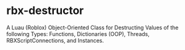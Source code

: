 # rbx-destructor
A Luau (Roblox) Object-Oriented Class for Destructing Values of the following Types: Functions, Dictionaries (OOP), Threads, RBXScriptConnections, and Instances.
